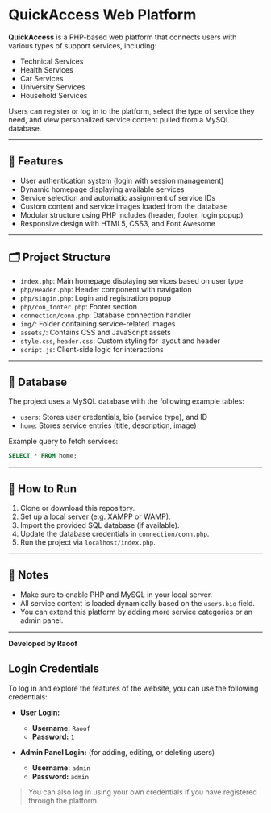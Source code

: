 
# QuickAccess Web Platform

**QuickAccess** is a PHP-based web platform that connects users with various types of support services, including:

- Technical Services  
- Health Services  
- Car Services  
- University Services  
- Household Services  

Users can register or log in to the platform, select the type of service they need, and view personalized service content pulled from a MySQL database.

---

## 🔧 Features

- User authentication system (login with session management)
- Dynamic homepage displaying available services
- Service selection and automatic assignment of service IDs
- Custom content and service images loaded from the database
- Modular structure using PHP includes (header, footer, login popup)
- Responsive design with HTML5, CSS3, and Font Awesome

---

## 🗂 Project Structure

- `index.php`: Main homepage displaying services based on user type  
- `php/Header.php`: Header component with navigation  
- `php/singin.php`: Login and registration popup  
- `php/con_footer.php`: Footer section  
- `connection/conn.php`: Database connection handler  
- `img/`: Folder containing service-related images  
- `assets/`: Contains CSS and JavaScript assets  
- `style.css`, `header.css`: Custom styling for layout and header  
- `script.js`: Client-side logic for interactions

---

## 💾 Database

The project uses a MySQL database with the following example tables:

- `users`: Stores user credentials, bio (service type), and ID  
- `home`: Stores service entries (title, description, image)

Example query to fetch services:
```sql
SELECT * FROM home;
```

---

## 🚀 How to Run

1. Clone or download this repository.
2. Set up a local server (e.g. XAMPP or WAMP).
3. Import the provided SQL database (if available).
4. Update the database credentials in `connection/conn.php`.
5. Run the project via `localhost/index.php`.

---

## 📌 Notes

- Make sure to enable PHP and MySQL in your local server.
- All service content is loaded dynamically based on the `users.bio` field.
- You can extend this platform by adding more service categories or an admin panel.

---

**Developed by Raoof**


## Login Credentials

To log in and explore the features of the website, you can use the following credentials:

- **User Login:**
  - **Username:** `Raoof`
  - **Password:** `1`

- **Admin Panel Login:** (for adding, editing, or deleting users)
  - **Username:** `admin`
  - **Password:** `admin`

> You can also log in using your own credentials if you have registered through the platform.
